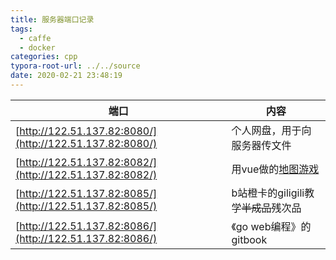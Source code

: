 ```yaml
---
title: 服务器端口记录
tags:
  - caffe
  - docker
categories: cpp
typora-root-url: ../../source
date: 2020-02-21 23:48:19
---
```



| 端口                                                     | 内容                                                    |
| -------------------------------------------------------- | ------------------------------------------------------- |
| [http://122.51.137.82:8080/](http://122.51.137.82:8080/) | 个人网盘，用于向服务器传文件                            |
| [http://122.51.137.82:8082/](http://122.51.137.82:8082/) | 用vue做的[地图游戏](https://github.com/zjyfdu/geo_game) |
| [http://122.51.137.82:8085/](http://122.51.137.82:8085/) | b站橙卡的giligili教学<del>半成品</del>残次品            |
| [http://122.51.137.82:8086/](http://122.51.137.82:8086/) | 《go web编程》的gitbook                                 |

